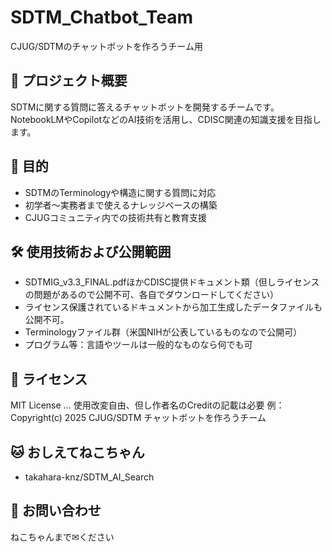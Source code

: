 # SDTM_Chatbot_Team
CJUG/SDTMのチャットボットを作ろうチーム用

## 🧠 プロジェクト概要
SDTMに関する質問に答えるチャットボットを開発するチームです。NotebookLMやCopilotなどのAI技術を活用し、CDISC関連の知識支援を目指します。

## 🚀 目的
- SDTMのTerminologyや構造に関する質問に対応
- 初学者〜実務者まで使えるナレッジベースの構築
- CJUGコミュニティ内での技術共有と教育支援

## 🛠️ 使用技術および公開範囲
- SDTMIG_v3.3_FINAL.pdfほかCDISC提供ドキュメント類（但しライセンスの問題があるので公開不可、各自でダウンロードしてください）
- ライセンス保護されているドキュメントから加工生成したデータファイルも公開不可。
- Terminologyファイル群（米国NIHが公表しているものなので公開可）
- プログラム等：言語やツールは一般的なものなら何でも可

## 📄 ライセンス
MIT License … 使用改変自由、但し作者名のCreditの記載は必要 例：Copyright(c) 2025 CJUG/SDTM チャットボットを作ろうチーム

## 🐱 おしえてねこちゃん
- takahara-knz/SDTM_AI_Search

## 💬 お問い合わせ
ねこちゃんまで✉ください
